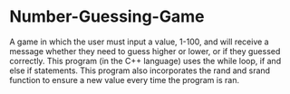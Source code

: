 # Number-Guessing-Game
A game in which the user must input a value, 1-100, and will receive a message whether they need to guess higher or lower, or if they guessed correctly. This program (in the C++ language) uses the while loop, if and else if statements. This program also incorporates the rand and srand function to ensure a new value every time the program is ran.
